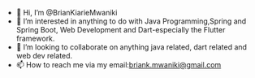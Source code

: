- 👋 Hi, I’m @BrianKiarieMwaniki
- 👀 I’m interested in anything to do with Java Programming,Spring and Spring Boot, Web Development and Dart-especially the Flutter framework.
- 💞️ I’m looking to collaborate on anything java related, dart related and web dev related.
- 📫 How to reach me via my email:briank.mwaniki@gmail.com

<!---
BrianKiarieMwaniki/BrianKiarieMwaniki is a ✨ special ✨ repository because its `README.md` (this file) appears on your GitHub profile.
You can click the Preview link to take a look at your changes.
--->
